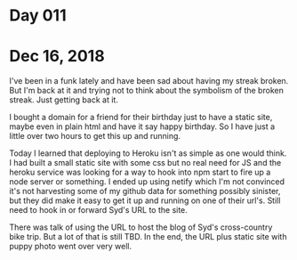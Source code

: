 # Day 011
# Dec 16, 2018

I've been in a funk lately and have been sad about having my streak broken. But I'm back at it and trying not to think about the symbolism of the broken streak. Just getting back at it.

I bought a domain for a friend for their birthday just to have a static site, maybe even in plain html and have it say happy birthday. So I have just a little over two hours to get this up and running.

Today I learned that deploying to Heroku isn't as simple as one would think. I had built a small static site with some css but no real need for JS and the heroku service was looking for a way to hook into npm start to fire up a node server or something. I ended up using netify which I'm not convinced it's not harvesting some of my github data for something possibly sinister, but they did make it easy to get it up and running on one of their url's. Still need to hook in or forward Syd's URL to the site.

There was talk of using the URL to host the blog of Syd's cross-country bike trip. But a lot of that is still TBD. In the end, the URL plus static site with puppy photo went over very well.
